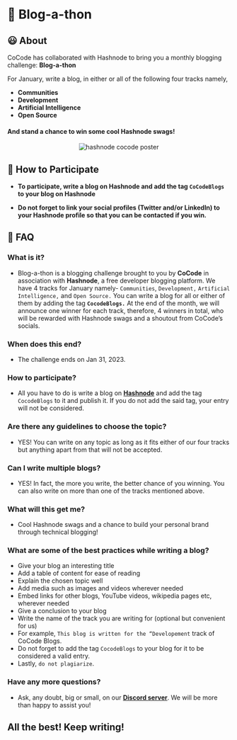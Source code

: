 
# 📝 Blog-a-thon

## 😃 About
CoCode has collaborated with Hashnode to bring you a monthly blogging challenge: **Blog-a-thon**

For January, write a blog, in either or all of the following four tracks namely, 

- **Communities**
- **Development**
- **Artificial Intelligence**
- **Open Source**

#### And stand a chance to win some cool Hashnode swags!

<div align="center">
<img src="https://i.ibb.co/jk6JQkX/hashnode-annoucement-poster.png" alt="hashnode cocode poster">
</div>

## 🤔 How to Participate
- **To participate, write a blog on Hashnode and add the tag `CoCodeBlogs` to your blog on Hashnode**

- **Do not forget to link your social profiles (Twitter and/or LinkedIn) to your Hashnode profile so that you can be contacted if you win.**

## 🙋 FAQ

### What is it?

- Blog-a-thon is a blogging challenge brought to you by **CoCode** in association with **Hashnode**, a free developer blogging platform. We have 4 tracks for January namely- `Communities`, `Development,` `Artificial Intelligence,` and `Open Source.` You can write a blog for all or either of them by adding the tag  **`CocodeBlogs.`** At the end of the month, we will announce one winner for each track, therefore, 4 winners in total, who will be rewarded with Hashnode swags and a shoutout from CoCode’s socials.

### When does this end?

- The challenge ends on Jan 31, 2023.

### How to participate?

- All you have to do is write a blog on [**Hashnode**](https://hashnode.com/) and add the tag `CocodeBlogs` to it and publish it. If you do not add the said tag, your entry will not be considered.

### Are there any guidelines to choose the topic?

- YES! You can write on any topic as long as it fits either of our four tracks but anything apart from that will not be accepted.

### Can I write multiple blogs?

- YES! In fact, the more you write, the better chance of you winning. You can also write on more than one of the tracks mentioned above.

### What will this get me?

- Cool Hashnode swags and a chance to build your personal brand through technical blogging!

### What are some of the best practices while writing a blog?

- Give your blog an interesting title
- Add a table of content for ease of reading
- Explain the chosen topic well
- Add media such as images and videos wherever needed
- Embed links for other blogs, YouTube videos, wikipedia pages etc, wherever needed
- Give a conclusion to your blog
- Write the name of the track you are writing for (optional but convenient for us)
- For example, `This blog is written for the “Developement` track of CoCode Blogs.
- Do not forget to add the tag `CocodeBlogs` to your blog for it to be considered a valid entry.
- Lastly, `do not plagiarize`.

### Have any more questions?

- Ask, any doubt, big or small, on our [**Discord server**](https://discord.gg/WP8BQvrzzc). We will be more than happy to assist you!


## All the best! Keep writing!
